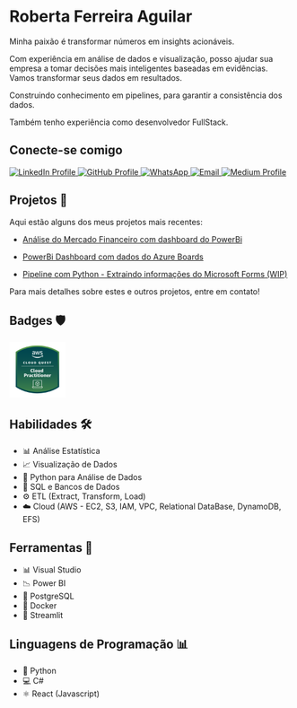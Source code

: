 ###

<h1 align="left">Roberta Ferreira Aguilar</h1>

<p align="left">Minha paixão é transformar números em insights acionáveis. </p>
<p align="left">Com experiência em análise de dados e visualização, posso ajudar sua empresa a tomar decisões mais inteligentes baseadas em evidências. Vamos transformar seus dados em resultados.</p>
<p align="left">Construindo conhecimento em pipelines, para garantir a consistência dos dados.</p>
<p align="left">Também tenho experiência como desenvolvedor FullStack.</p>

<h2 align="left">Conecte-se comigo</h2>

<a href="https://www.linkedin.com/in/robertarfa/" target="_blank" rel="noopener noreferrer">
  <img src="https://img.shields.io/static/v1?message=LinkedIn&logo=linkedin&label=&color=0077B5&logoColor=white&labelColor=&style=for-the-badge" alt="LinkedIn Profile" width="100" height="30">
</a>
<a href="https://github.com/robertarfa" target="_blank" rel="noopener noreferrer">
  <img src="https://img.shields.io/badge/GitHub-100000?style=for-the-badge&logo=github&logoColor=white" alt="GitHub Profile" width="100" height="30">
</a>
<a href="https://wa.me/+5511965549452" target="_blank" rel="noopener noreferrer">
  <img src="https://img.shields.io/badge/WhatsApp-25D366?style=for-the-badge&logo=whatsapp&logoColor=white" alt="WhatsApp" width="100" height="30">
</a>
<a href="mailto:roberta_rfa@hotmail.com" target="_blank" rel="noopener noreferrer">
  <img src="https://img.shields.io/badge/-Email-000?style=for-the-badge&logo=microsoft-outlook&logoColor=dc00ff" alt="Email" width="100" height="30">
</a>
<a href="https://medium.com/@robertaaguilar" target="_blank" rel="noopener noreferrer">
  <img src="https://img.shields.io/badge/Medium-%23000000.svg?logo=medium&logoColor=white" alt="Medium Profile" width="100" height="30">
</a>

<h2 align="left"> Projetos 🚀</h2>

Aqui estão alguns dos meus projetos mais recentes:

- <a href="https://github.com/robertarfa/Projetos/tree/main/Finance" target="_blank" rel="noopener noreferrer">Análise do Mercado Financeiro com dashboard do PowerBi</a>

- <a href="https://github.com/robertarfa/Projetos/tree/main/AzureBoard" target="_blank" rel="noopener noreferrer">PowerBi Dashboard com dados do Azure Boards</a>

- <a href="https://github.com/robertarfa/reiki" target="_blank" rel="noopener noreferrer">Pipeline com Python - Extraindo informações do Microsoft Forms (WIP)</a>

Para mais detalhes sobre estes e outros projetos, entre em contato!

<h2 align="left"> Badges 🛡️</h2>

<a href="https://www.credly.com/badges/470103cb-6b8d-4d48-9b5a-a6d57a9a6547/public_url" target="_blank" rel="noopener noreferrer">
  <img src="aws-cloud-quest-cloud-practitioner.png" width="100" alt="AWS Cloud Quest Cloud Practitioner Badge">
</a>
<!-- [![alt text](aws-cloud-quest-cloud-practitioner-2.png)](https://www.credly.com/badges/470103cb-6b8d-4d48-9b5a-a6d57a9a6547/public_url) -->

<h2 align="left"> Habilidades 🛠️</h2>

- 📊 Análise Estatística
- 📈 Visualização de Dados
- 🐍 Python para Análise de Dados
- 📑 SQL e Bancos de Dados
- ⚙️ ETL (Extract, Transform, Load)
- ☁️ Cloud (AWS - EC2, S3, IAM, VPC, Relational DataBase, DynamoDB, EFS)

<h2 align="left">Ferramentas 🧰</h2>

- 📊 Visual Studio
- 📉 Power BI
- 🐘 PostgreSQL
- 🐳 Docker
- 👑 Streamlit

<h2 align="left">Linguagens de Programação 📊</h2>

- 🐍 Python
- 💻 C#
- ⚛️ React (Javascript)

<!-- ## Certificados 🏆

Minhas qualificações incluem:

- [**ChatGPT e programação: aumente sua produtividade**](https://www.notion.so/ChatGPT-e-programa-o-aumente-sua-produtividade-130d61656829801a8be3ebb892fd0677?pvs=21)

- [**Python: análise de dados com SQL**](https://www.notion.so/Python-an-lise-de-dados-com-SQL-130d6165682980d0a412e2ac4809d239?pvs=21)

- [**Python e Power BI**](https://www.notion.so/Python-e-Power-BI-134d61656829803b9e78d58dcd07ee11?pvs=21)

- [**Data Visualization: criando gráficos com bibliotecas Python**](https://www.notion.so/Data-Visualization-criando-gr-ficos-com-bibliotecas-Python-130d6165682980b3acf3cfd91608b7f0?pvs=21)

- [**Sistemas de Gerenciamento de Banco de Dados**](https://www.notion.so/Sistemas-de-Gerenciamento-de-Banco-de-Dados-131d616568298066a48adf1ffc1722a7?pvs=21)

- [**Modelagem Banco de Dados**](https://www.notion.so/Modelagem-Banco-de-Dados-134d6165682980b8a097e863ca8a474c?pvs=21)

- [**Pipeline de dados: combinando Python e orientação a objeto**](https://www.notion.so/Pipeline-de-dados-combinando-Python-e-orienta-o-a-objeto-13ed6165682980d19faefd7f294cf244?pvs=21)

Estou sempre buscando aprender e me atualizar na área de análise de dados.

###

<div align="center">
  <img src="https://github-readme-stats.vercel.app/api?username=robertarfa&hide_title=false&hide_rank=false&show_icons=true&include_all_commits=true&count_private=true&disable_animations=false&theme=dracula&locale=en&hide_border=false" height="150" alt="stats graph"  />
  <img src="https://github-readme-stats.vercel.app/api/top-langs?username=robertarfa&locale=en&hide_title=false&layout=compact&card_width=320&langs_count=5&theme=dracula&hide_border=false" height="150" alt="languages graph"  />
</div>

### -->
